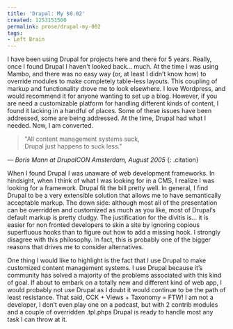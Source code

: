 ```yaml
---
title: 'Drupal: My $0.02'
created: 1253151500
permalink: prose/drupal-my-002
tags:
- Left Brain
---
```


I have been using Drupal for projects here and there for 5 years.  Really, once I found Drupal I haven't looked back… much. At the time I was using Mambo, and there was no easy way (or, at least I didn’t know how) to override modules to make completely table-less layouts. This coupling of markup and functionality drove me to look elsewhere. I love Wordpress, and would recommend it for anyone wanting to set up a blog. However, if you are need a customizable platform for handling different kinds of content, I found it lacking in a handful of places. Some of these issues have been addressed, some are being addressed. At the time, Drupal had what I needed. Now, I am converted.

> "All content management systems suck,<br>Drupal just happens to suck less."

 — <cite>Boris Mann at DrupalCON Amsterdam, August 2005</cite>
{: .citation}

When I found Drupal I was unaware of web development frameworks. In hindsight, when I think of what I was looking for in a CMS, I realize I was looking for a framework. Drupal fit the bill pretty well. In general, I find Drupal to be a very extensible solution that allows me to have semantically acceptable markup. The down side: although most all of the presentation can be overridden and customized as much as you like, most of Drupal’s default markup is pretty cludgy. The justification for the divitis is… it is easier for non fronted developers to skin a site by ignoring copious superfluous hooks than to figure out how to add a missing hook. I strongly disagree with this philosophy. In fact, this is probably one of the bigger reasons that drives me to consider alternatives.

One thing I would like to highlight is the fact that I use Drupal to make customized content management systems. I use Drupal because it’s community has solved a majority of the problems associated with this kind of goal. If about to embark on a totally new and different kind of web app, I would probably not use Drupal as I doubt it would continue to be the path of least resistance. That said, CCK + Views + Taxonomy = FTW! I am not a developer, I don’t even play one on a podcast, but with 2 contrib modules and a couple of overridden .tpl.phps Drupal is ready to handle most any task I can throw at it.